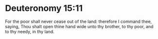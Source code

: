 # Deuteronomy 15:11

For the poor shall never cease out of the land: therefore I command thee, saying, Thou shalt open thine hand wide unto thy brother, to thy poor, and to thy needy, in thy land.